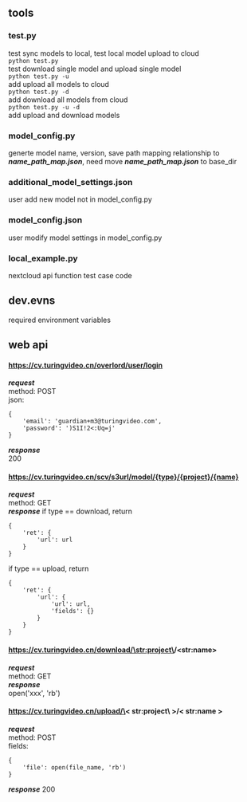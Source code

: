 ## tools

### test.py
test sync models to local, test local model upload to cloud  
`python test.py`   
test download single model and upload single model  
`python test.py -u`   
add upload all models to cloud  
`python test.py -d`  
add download all models from cloud  
`python test.py -u -d`  
add upload and download models  

### model_config.py
generte model name, version, save path mapping relationship to ***name_path_map.json***, need move ***name_path_map.json*** to base_dir  

### additional_model_settings.json
user add new model not in model_config.py  

### model_config.json
user modify model settings in model_config.py  

### local_example.py
nextcloud api function test case code  


## dev.evns
required environment variables  


## web api
#### https://cv.turingvideo.cn/overlord/user/login
***request***  
method: POST  
json:  
``` 
{
    'email': 'guardian+m3@turingvideo.com',
    'password': ')S1I!2<:Uq=j'
}
```
***response***  
200  

#### https://cv.turingvideo.cn/scv/s3url/model/{type}/{project}/{name}
***request***  
method: GET  
***response***
if type == download, return  
```
{
    'ret': {
        'url': url
    }
}
```
if type == upload, return  
```
{
    'ret': {
        'url': {
            'url': url,
            'fields': {}
        }
    }
}
```

#### https://cv.turingvideo.cn/download/\<str:project\>/\<str:name\>
***request***  
method: GET  
***response***  
open('xxx', 'rb')  

#### https://cv.turingvideo.cn/upload/\< str:project\ >/\< str:name \>
***request***  
method: POST  
fields:  
```
{
    'file': open(file_name, 'rb')
}
```
***response***
200
